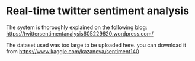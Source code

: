 # Real-time twitter sentiment analysis

The system is thoroughly explained on the following blog: https://twittersentimentanalysis605229620.wordpress.com/

The dataset used was too large to be uploaded here. you can download it from https://www.kaggle.com/kazanova/sentiment140
